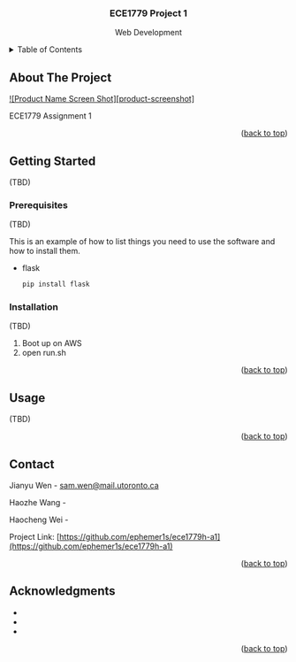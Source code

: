 <div id="top"></div>


<h3 align="center">ECE1779 Project 1</h3>

  <p align="center">
    Web Development
    <br />
  </p>
</div>



<!-- TABLE OF CONTENTS -->
<details>
  <summary>Table of Contents</summary>
  <ol>
    <li>
      <a href="#about-the-project">About The Project</a>
    </li>
    <li>
      <a href="#getting-started">Getting Started</a>
      <ul>
        <li><a href="#prerequisites">Prerequisites</a></li>
        <li><a href="#installation">Installation</a></li>
      </ul>
    </li>
    <li><a href="#usage">Usage</a></li>
    <li><a href="#contact">Contact</a></li>
    <li><a href="#acknowledgments">Acknowledgments</a></li>
  </ol>
</details>



<!-- ABOUT THE PROJECT -->
## About The Project

[![Product Name Screen Shot][product-screenshot]](https://example.com)

ECE1779 Assignment 1

<p align="right">(<a href="#top">back to top</a>)</p>


<!-- GETTING STARTED -->
## Getting Started

(TBD)

### Prerequisites

(TBD)

This is an example of how to list things you need to use the software and how to install them.
* flask
  ```sh
  pip install flask
  ```

### Installation

(TBD)

1. Boot up on AWS
2. open run.sh

<p align="right">(<a href="#top">back to top</a>)</p>


<!-- USAGE EXAMPLES -->
## Usage

(TBD)

<p align="right">(<a href="#top">back to top</a>)</p>

<!-- CONTACT -->
## Contact

Jianyu Wen - sam.wen@mail.utoronto.ca

Haozhe Wang - 

Haocheng Wei - 

Project Link: [https://github.com/ephemer1s/ece1779h-a1](https://github.com/ephemer1s/ece1779h-a1)

<p align="right">(<a href="#top">back to top</a>)</p>



<!-- ACKNOWLEDGMENTS -->
## Acknowledgments

* []()
* []()
* []()

<p align="right">(<a href="#top">back to top</a>)</p>


